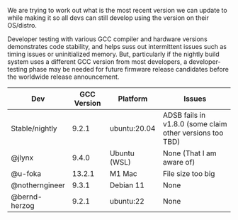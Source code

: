 We are trying to work out what is the most recent version we can update to while making it so all devs can still develop using the version on their OS/distro.

Developer testing with various GCC compiler and hardware versions demonstrates code stability, and helps suss out intermittent issues such as timing issues or uninitialized memory.  But, particularly if the nightly build system uses a different GCC version from most developers, a developer-testing phase may be needed for future firmware release candidates before the worldwide release announcement.

| Dev      | GCC Version | Platform     | Issues|
|----------|-------------|--------------|--------------|
| Stable/nightly | 9.2.1       | ubuntu:20.04 | ADSB fails in v1.8.0 (some claim other versions too TBD) |
| @jlynx   | 9.4.0       | Ubuntu (WSL) | None (That I am aware of) |
| @u-foka | 13.2.1       | M1 Mac | File size too big |
| @notherngineer | 9.3.1       | Debian 11 | None |
| @bernd-herzog | 9.2.1 | ubuntu:22 | None |
